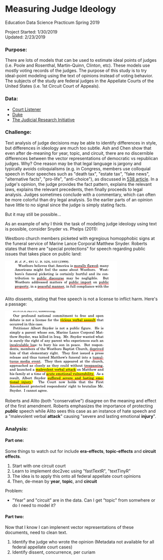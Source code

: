 # Measuring Judge Ideology 

Education Data Science Practicum Spring 2019

Project Started: 1/30/2019  
Updated: 2/23/2019

### Purpose:
There are lots of models that can be used to estimate ideal points of judges (i.e. Poole and Rosenthal, Martin-Quinn, Clinton, etc). These models use mostly voting records of the judges. The purpose of this study is to try ideal-point modeling using the text of opinions instead of voting behavior. The subjects of the study are federal judges in the Appellate Courts of the United States (i.e. 1st Circuit Court of Appeals).    

### Data:
- [Court Listener](https://www.courtlistener.com/api/bulk-info/)
- [Duke](https://law.duke.edu/lib/facultyservices/empirical/links/courts/)
- [The Judicial Research Initiative](http://artsandsciences.sc.edu/poli/juri/appct.htm)

### Challenge:

Text analysis of judge decisions may be able to identify differences in style, but differences in ideology are much too subtle. Ash and Chen show that even after de-meaning for year, topic, and circuit, there are no discernible differences between the vector representations of democratic vs republican judges. Why? One reason may be that  legal language is jargony and typically avoids coloquialisms (e.g. in Congress, members use colloquial speech in floor speeches such as "death tax", "estate tax", "fake news", "alternative facts", "pro-life", "anti-choice"), as discussed in [538 article](https://fivethirtyeight.com/features/how-conservative-is-brett-kavanaugh/). In a judge's opinion, the judge provides the fact pattern, explains the relevant laws, explains the relevant precedents, then finally proceeds to legal analysis. Judges sometimes conclude with a commentary, which can often be more colorful than dry legal analysis. So the earlier parts of an opinion have little to no signal since the judge is simply stating facts.  

But it may still be possible...

As an example of why I think the task of modeling judge ideology using text is possible, consider Snyder vs. Phelps (2011): 

Westboro church members picketed with egregious homopphobic signs at the funeral service of Marine Lance Corporal Matthew Snyder. Roberts states that there are "special protections" for speech regarding public issues that takes place on public land:

![Roberts](Notes/pics/roberts.png)

Alito dissents, stating that free speech is not a license to inflict harm. Here's a passage:

![Alito](Notes/pics/alito.png)

Roberts and Alito (both "conservative") disagree on the meaning and effect of the first amendment. Roberts emphasizes the importance of protecting **_public_** speech while Alito sees this case as an instance of hate speech and a "malevolent verbal **attack**" causing "severe and lasting emotional **injury**". 

### Analysis:

#### Part one:

Some things to watch out for include **era-effects**, **topic-effects** and **circuit effects**.

1. Start with one circuit court
2. Learn to implement doc2vec using "fastTextR", "textTinyR"
3. The idea is to apply this onto all federal appellate court opinions
4. Then, de-mean by **year**, **topic**, and **circuit**

Problem:
- "Year" and "circuit" are in the data. Can I get "topic" from somwhere or do I need to model it?

#### Part two:

Now that I know I can implenent vector representations of these documents, need to clean text.

1. Identify the judge who wrote the opinion (Metadata not available for all federal appellate court cases)
2. Identify dissent, concurrence, per curiam


